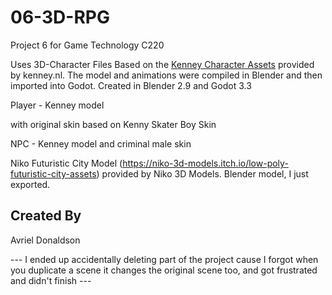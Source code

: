 # 06-3D-RPG

Project 6 for Game Technology C220

Uses 3D-Character Files
Based on the [Kenney Character Assets](https://kenney.itch.io/kenney-character-assets) provided by kenney.nl. The model and animations were compiled in Blender and then imported into Godot.
Created in Blender 2.9 and Godot 3.3

Player - Kenney model

with original skin based on Kenny Skater Boy Skin

NPC - Kenney model and criminal male skin

Niko Futuristic City Model (https://niko-3d-models.itch.io/low-poly-futuristic-city-assets) provided by Niko 3D Models. Blender model, I just exported.

## Created By
Avriel Donaldson

--- I ended up accidentally deleting part of the project cause I forgot when you duplicate a scene it changes the original scene too, and got frustrated and didn't finish ---

